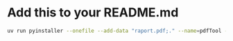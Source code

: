# Add this to your README.md

```bash
uv run pyinstaller --onefile --add-data "raport.pdf;." --name=pdfTool --icon=pdf.ico "main.py"
```
